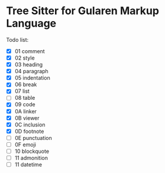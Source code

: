 # Tree Sitter for Gularen Markup Language

Todo list:
- [x] 01 comment
- [x] 02 style
- [x] 03 heading
- [x] 04 paragraph
- [x] 05 indentation
- [x] 06 break
- [x] 07 list
- [ ] 08 table
- [x] 09 code
- [x] 0A linker
- [x] 0B viewer
- [x] 0C inclusion
- [x] 0D footnote
- [ ] 0E punctuation
- [ ] 0F emoji
- [ ] 10 blockquote
- [ ] 11 admonition
- [ ] 11 datetime
